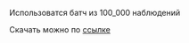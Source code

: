 Использоватся батч из 100_000 наблюдений

Скачать можно по [ссылке](https://drive.google.com/file/d/1OFYi9bMXpGP9GOWGwccgeeW4k7bEdOah/view?usp=sharing)

